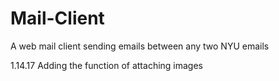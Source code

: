 # Mail-Client
A web mail client sending emails between any two NYU emails

1.14.17 Adding the function of attaching images
